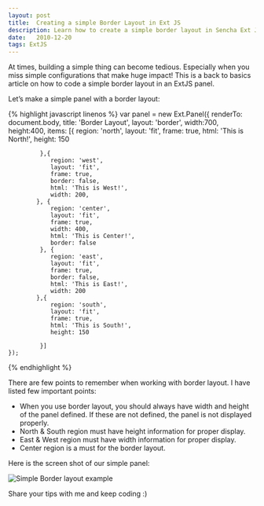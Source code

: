 ```yaml
---
layout: post
title:  Creating a simple Border Layout in Ext JS
description: Learn how to create a simple border layout in Sencha Ext JS
date:   2010-12-20
tags: ExtJS
---
```


At times, building a simple thing can become tedious. Especially when you miss simple configurations that make huge impact! This is a back to basics article on how to code a simple border layout in an ExtJS panel.

Let’s make a simple panel with a border layout:

{% highlight javascript linenos %}
var panel = new Ext.Panel({
 renderTo: document.body,
            title: 'Border Layout',
            layout: 'border',
            width:700,
            height:400,
            items: [{
                region: 'north',
                layout: 'fit',
                frame: true,
                html: 'This is North!',
                height: 150

             },{
                region: 'west',
                layout: 'fit',
                frame: true,
                border: false,
                html: 'This is West!',
                width: 200,
            }, {
                region: 'center',
                layout: 'fit',
                frame: true,
                width: 400,
                html: 'This is Center!',
                border: false
             }, {
                region: 'east',
                layout: 'fit',
                frame: true,
                border: false,
                html: 'This is East!',
                width: 200
            },{
                region: 'south',
                layout: 'fit',
                frame: true,
                html: 'This is South!',
                height: 150

             }]
    });
{% endhighlight %}

There are few points to remember when working with border layout. I have listed few important points:
- When you use border layout, you should always have width and height of the panel defined. If these are not defined, the panel is not displayed properly.
- North & South region must have height information for proper display.
- East & West region must have width information for proper display.
- Center region is a must for the border layout.

Here is the screen shot of our simple panel:

<img class="img-responsive image-center thumbnail" src="{{site.url}}/img/extjs/borderlayout.png" alt="Simple Border layout example" />

Share your tips with me and keep coding :)

